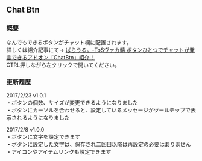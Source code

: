## Chat Btn 
### 概要
なんでもできるボタンがチャット欄に配置されます。  
詳しくは紹介記事にて→
[ばらうる。-ToSヴァカ鯖 ボタンひとつでチャットが発言できるアドオン「ChatBtn」紹介！](http://uruchi.blog51.fc2.com/blog-entry-808.html)  
CTRL押しながら左クリックで開いてください。

### 更新履歴
2017/2/23 v1.0.1  
・ボタンの個数、サイズが変更できるようになりました  
・ボタンにカーソルを合わせると、設定しているメッセージがツールチップで表示されるようになりました  

2017/2/8 v1.0.0  
・ボタンに文字を設定できます  
・ボタンに設定した文字は、保存され二回目以降は再設定の必要はありません  
・アイコンやアイテムリンクも設定できます  
